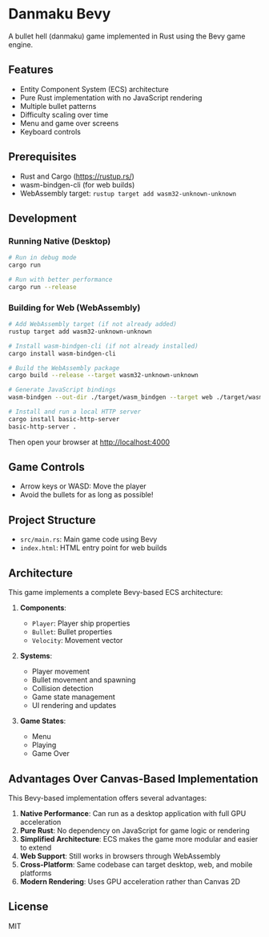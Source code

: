 # Danmaku Bevy

A bullet hell (danmaku) game implemented in Rust using the Bevy game engine.

## Features

- Entity Component System (ECS) architecture
- Pure Rust implementation with no JavaScript rendering
- Multiple bullet patterns
- Difficulty scaling over time
- Menu and game over screens
- Keyboard controls

## Prerequisites

- Rust and Cargo (<https://rustup.rs/>)
- wasm-bindgen-cli (for web builds)
- WebAssembly target: `rustup target add wasm32-unknown-unknown`

## Development

### Running Native (Desktop)

```bash
# Run in debug mode
cargo run

# Run with better performance
cargo run --release
```

### Building for Web (WebAssembly)

```bash
# Add WebAssembly target (if not already added)
rustup target add wasm32-unknown-unknown

# Install wasm-bindgen-cli (if not already installed)
cargo install wasm-bindgen-cli

# Build the WebAssembly package
cargo build --release --target wasm32-unknown-unknown

# Generate JavaScript bindings
wasm-bindgen --out-dir ./target/wasm_bindgen --target web ./target/wasm32-unknown-unknown/release/danmaku-bevy.wasm

# Install and run a local HTTP server
cargo install basic-http-server
basic-http-server .
```

Then open your browser at <http://localhost:4000>

## Game Controls

- Arrow keys or WASD: Move the player
- Avoid the bullets for as long as possible!

## Project Structure

- `src/main.rs`: Main game code using Bevy
- `index.html`: HTML entry point for web builds

## Architecture

This game implements a complete Bevy-based ECS architecture:

1. **Components**:
   - `Player`: Player ship properties
   - `Bullet`: Bullet properties
   - `Velocity`: Movement vector

2. **Systems**:
   - Player movement
   - Bullet movement and spawning
   - Collision detection
   - Game state management
   - UI rendering and updates

3. **Game States**:
   - Menu
   - Playing
   - Game Over

## Advantages Over Canvas-Based Implementation

This Bevy-based implementation offers several advantages:

1. **Native Performance**: Can run as a desktop application with full GPU acceleration
2. **Pure Rust**: No dependency on JavaScript for game logic or rendering
3. **Simplified Architecture**: ECS makes the game more modular and easier to extend
4. **Web Support**: Still works in browsers through WebAssembly
5. **Cross-Platform**: Same codebase can target desktop, web, and mobile platforms
6. **Modern Rendering**: Uses GPU acceleration rather than Canvas 2D

## License

MIT
